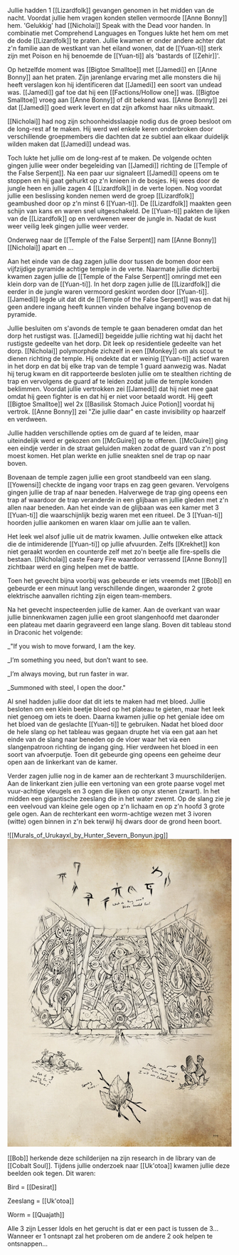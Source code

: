 Jullie hadden 1 [[Lizardfolk]] gevangen genomen in het midden van de nacht. Voordat jullie hem vragen konden stellen vermoorde [[Anne Bonny]] hem. 'Gelukkig' had [[Nicholai]] Speak with the Dead voor handen. In combinatie met Comprehend Languages en Tongues lukte het hem om met de dode [[Lizardfolk]] te praten. Jullie kwamen er onder andere achter dat z'n familie aan de westkant van het eiland wonen, dat de [[Yuan-ti]] sterk zijn met Poison en hij benoemde de [[Yuan-ti]] als 'bastards of [[Zehir]]'. 

Op hetzelfde moment was [[Bigtoe Smalltoe]] met [[Jamedi]] en [[Anne Bonny]] aan het praten. Zijn jarenlange ervaring met alle monsters die hij heeft verslagen kon hij identificeren dat [[Jamedi]] een soort van undead was. [[Jamedi]] gaf toe dat hij een [[Factions/Hollow one]] was. [[Bigtoe Smalltoe]] vroeg aan [[Anne Bonny]] of dit bekend was. [[Anne Bonny]] zei dat [[Jamedi]] goed werk levert en dat zijn afkomst haar niks uitmaakt. 

[[Nicholai]] had nog zijn schoonheidsslaapje nodig dus de groep besloot om de long-rest af te maken. Hij werd wel enkele keren onderbroken door verschillende groepmembers die dachten dat ze subtiel aan elkaar duidelijk wilden maken dat [[Jamedi]] undead was.

Toch lukte het jullie om de long-rest af te maken. De volgende ochten gingen jullie weer onder begeleiding van [[Jamedi]] richting de [[Temple of the False Serpent]]. Na een paar uur signaleert [[Jamedi]] opeens om te stoppen en hij gaat gehurkt op z'n knieen in de bosjes. Hij wees door de jungle heen en jullie zagen 4 [[Lizardfolk]] in de verte lopen. Nog voordat jullie een beslissing konden nemen werd de groep [[Lizardfolk]] geambushed door op z'n minst 6 [[Yuan-ti]]. De [[Lizardfolk]] maakten geen schijn van kans en waren snel uitgeschakeld. De [[Yuan-ti]] pakten de lijken van de [[Lizardfolk]] op en verdwenen weer de jungle in. Nadat de kust weer veilig leek gingen jullie weer verder.

Onderweg naar de [[Temple of the False Serpent]] nam [[Anne Bonny]] [[Nicholai]] apart en ...

Aan het einde van de dag zagen jullie door tussen de bomen door een vijfzijdige pyramide achtige temple in de verte. Naarmate jullie dichterbij kwamen zagen jullie de [[Temple of the False Serpent]] omringd met een klein dorp van de [[Yuan-ti]]. In het dorp zagen jullie de [[Lizardfolk]] die eerder in de jungle waren vermoord geskint worden door [[Yuan-ti]]. [[Jamedi]] legde uit dat dit de [[Temple of the False Serpent]] was en dat hij geen andere ingang heeft kunnen vinden behalve ingang bovenop de pyramide. 

Jullie besluiten om s'avonds de temple te gaan benaderen omdat dan het dorp het rustigst was. [[Jamedi]] begeidde jullie richting wat hij dacht het rustigste gedeelte van het dorp. Dit leek op residentiele gedeelte van het dorp. [[Nicholai]] polymorphde zichzelf in een [[Monkey]] om als scout te dienen richting de temple. Hij ondekte dat er weinig [[Yuan-ti]] actief waren in het dorp en dat bij elke trap van de temple 1 guard aanwezig was. Nadat hij terug kwam en dit rapporteerde besloten jullie om te stealthen richting de trap en vervolgens de guard af te leiden zodat jullie de temple konden beklimmen. Voordat jullie vertrokken zei [[Jamedi]] dat hij niet mee gaat omdat hij geen fighter is en dat hij er niet voor betaald wordt. Hij geeft [[Bigtoe Smalltoe]] wel 2x [[Basilisk Stomach Juice Potion]] voordat hij vertrok. [[Anne Bonny]] zei "Zie jullie daar" en caste invisibility op haarzelf en verdween.

Jullie hadden verschillende opties om de guard af te leiden, maar uiteindelijk werd er gekozen om [[McGuire]] op te offeren. [[McGuire]] ging een eindje verder in de straat geluiden maken zodat de guard van z'n post moest komen. Het plan werkte en jullie sneakten snel de trap op naar boven. 

Bovenaan de temple zagen jullie een groot standbeeld van een slang. [[Yowensi]] checkte de ingang voor traps en zag geen gevaren. Vervolgens gingen jullie de trap af naar beneden. Halverwege de trap ging opeens een trap af waardoor de trap veranderde in een glijbaan en jullie gleden met z'n allen naar beneden. Aan het einde van de glijbaan was een kamer met 3 [[Yuan-ti]] die waarschijnlijk bezig waren met een ritueel. De 3 [[Yuan-ti]] hoorden jullie aankomen en waren klaar om jullie aan te vallen.

Het leek wel alsof jullie uit de matrix kwamen. Jullie ontweken elke attack die de intimiderende [[Yuan-ti]] op jullie afvuurden. Zelfs [[Krekhet]] kon niet geraakt worden en counterde zelf met zo'n beetje alle fire-spells die bestaan. [[Nicholai]] caste Feary Fire waardoor verrassend [[Anne Bonny]] zichtbaar werd en ging helpen met de battle. 

Toen het gevecht bijna voorbij was gebeurde er iets vreemds met [[Bob]] en gebeurde er een minuut lang verschillende dingen, waaronder 2 grote elektrische aanvallen richting zijn eigen team-members.

Na het gevecht inspecteerden jullie de kamer. Aan de overkant van waar jullie binnenkwamen zagen jullie een groot slangenhoofd met daaronder een plateau met daarin gegraveerd een lange slang. Boven dit tableau stond in Draconic het volgende:

_"If you wish to move forward, I am the key.

_I’m something you need, but don’t want to see.

_I’m always moving, but run faster in war.

_Summoned with steel, I open the door."

Al snel hadden jullie door dat dit iets te maken had met bloed. Jullie besloten om een klein beetje bloed op het plateau te gieten, maar het leek niet genoeg om iets te doen. Daarna kwamen jullie op het geniale idee om het bloed van de geslachte [[Yuan-ti]] te gebruiken. Nadat het bloed door de hele slang op het tableau was gegaan drupte het via een gat aan het einde van de slang naar beneden op de vloer waar het via een slangenpatroon richting de ingang ging. Hier verdween het bloed in een soort van afvoerputje. Toen dit gebeurde ging opeens een geheime deur open aan de linkerkant van de kamer. 

Verder zagen jullie nog in de kamer aan de rechterkant 3 muurschilderijen. Aan de linkerkant zien jullie een vertoning van een grote paarse vogel met vuur-achtige vleugels en 3 ogen die lijken op onyx stenen (zwart). In het midden een gigantische zeeslang die in het water zwemt. Op de slang zie je een veelvoud van kleine gele ogen op z'n lichaam en op z'n hoofd 3 grote gele ogen. Aan de rechterkant een worm-achtige wezen met 3 ivoren (witte) ogen binnen in z'n bek terwijl hij dwars door de grond heen boort.

![[Murals_of_Urukayxl_by_Hunter_Severn_Bonyun.jpg]]
<img src="/assets/Murals_of_Urukayxl_by_Hunter_Severn_Bonyun.jpg"/>

[[Bob]] herkende deze schilderijen na zijn research in de library van de [[Cobalt Soul]]. Tijdens jullie onderzoek naar [[Uk'otoa]] kwamen jullie deze beelden ook tegen. Dit waren:

Bird = [[Desirat]]

Zeeslang = [[Uk'otoa]]

Worm = [[Quajath]]

Alle 3 zijn Lesser Idols en het gerucht is dat er een pact is tussen de 3... Wanneer er 1 ontsnapt zal het proberen om de andere 2 ook helpen te ontsnappen...

